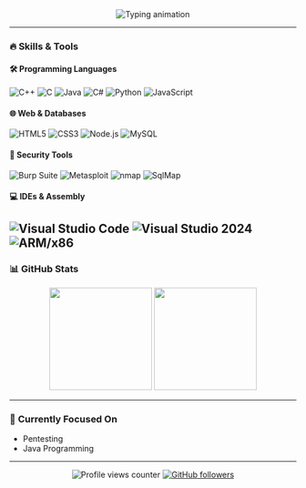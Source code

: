 <div align="center">
  <img src="https://readme-typing-svg.demolab.com?font=Fira+Code&pause=1000&color=00FF00&width=435&lines=Hey+there,+I'm+ Antonio!;Coder+%7C+Security+Enthusiast+%7C+Problem+Solver" alt="Typing animation" />
</div>

---

### 🔥 **Skills & Tools**  
#### 🛠 **Programming Languages**  
![C++](https://img.shields.io/badge/C++-00599C?style=for-the-badge&logo=c%2B%2B&logoColor=white)
![C](https://img.shields.io/badge/C-A8B9CC?style=for-the-badge&logo=c&logoColor=black)
![Java](https://img.shields.io/badge/Java-007396?style=for-the-badge&logo=java&logoColor=white)
![C#](https://img.shields.io/badge/C%23-239120?style=for-the-badge&logo=c-sharp&logoColor=white)
![Python](https://img.shields.io/badge/Python-3776AB?style=for-the-badge&logo=python&logoColor=white)
![JavaScript](https://img.shields.io/badge/JavaScript-F7DF1E?style=for-the-badge&logo=javascript&logoColor=black)

#### 🌐 **Web & Databases**  
![HTML5](https://img.shields.io/badge/HTML5-E34F26?style=for-the-badge&logo=html5&logoColor=white)
![CSS3](https://img.shields.io/badge/CSS3-1572B6?style=for-the-badge&logo=css3&logoColor=white)
![Node.js](https://img.shields.io/badge/Node.js-339933?style=for-the-badge&logo=node.js&logoColor=white)
![MySQL](https://img.shields.io/badge/MySQL-4479A1?style=for-the-badge&logo=mysql&logoColor=white)

#### 🔐 **Security Tools**  
![Burp Suite](https://img.shields.io/badge/Burp_Suite-FF6633?style=for-the-badge&logo=burp-suite&logoColor=white)
![Metasploit](https://img.shields.io/badge/Metasploit-ED1C24?style=for-the-badge)
![nmap](https://img.shields.io/badge/nmap-000000?style=for-the-badge&logo=nmap&logoColor=white)
![SqlMap](https://img.shields.io/badge/SqlMap-FF0000?style=for-the-badge)

#### 💻 **IDEs & Assembly**  
![Visual Studio Code](https://img.shields.io/badge/VS_Code-007ACC?style=for-the-badge&logo=visual-studio-code&logoColor=white)
![Visual Studio 2024](https://img.shields.io/badge/Visual_Studio_2024-5C2D91?style=for-the-badge)
![ARM/x86](https://img.shields.io/badge/ARM/x86-0091BD?style=for-the-badge)
---

### 📊 **GitHub Stats**  
<div align="center">
  <img height="180em" src="https://github-readme-stats.vercel.app/api?username=Darkeox34&show_icons=true&theme=radical&hide_border=true" />
  <img height="180em" src="https://github-readme-stats.vercel.app/api/top-langs/?username=Darkeox34&layout=compact&theme=radical&hide_border=true" />
</div>

---

### 🎯 **Currently Focused On**  
- Pentesting 
- Java Programming 

---

<div align="center">
  <img src="https://komarev.com/ghpvc/?username=Darkeox34&label=Profile+Views&color=red&style=flat" alt="Profile views counter" />  
  <a href="https://github.com/Darkeox34?tab=followers">
    <img src="https://img.shields.io/github/followers/Darkeox34?label=Follow%20Me&style=social" alt="GitHub followers" />
  </a>
</div>
